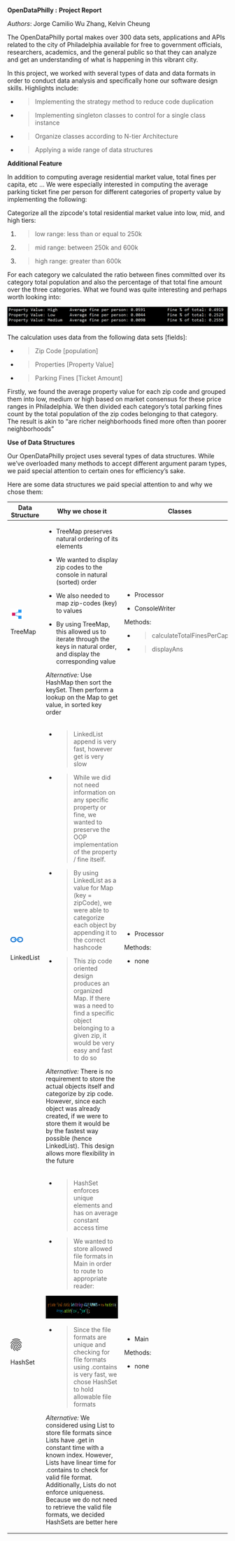 **OpenDataPhilly :** **Project Report**

*Authors*: Jorge Camilio Wu Zhang, Kelvin Cheung

The OpenDataPhilly portal makes over 300 data sets, applications and
APIs related to the city of Philadelphia available for free to
government officials, researchers, academics, and the general public so
that they can analyze and get an understanding of what is happening in
this vibrant city.

In this project, we worked with several types of data and data formats
in order to conduct data analysis and specifically hone our software
design skills. Highlights include:

  - > Implementing the strategy method to reduce code duplication

  - > Implementing singleton classes to control for a single class
    > instance

  - > Organize classes according to N-tier Architecture

  - > Applying a wide range of data structures

**Additional Feature**

In addition to computing average residential market value, total fines
per capita, etc … We were especially interested in computing the
<span class="underline">average parking ticket fine per person for
different categories of property value</span> by implementing the
following:

Categorize all the zipcode's total residential market value into low,
mid, and high tiers:

1.  > <span class="underline">low range</span>: less than or equal to
    > 250k

2.  > <span class="underline">mid range</span>: between 250k and 600k

3.  > <span class="underline">high range</span>: greater than 600k

For each category we calculated the ratio between fines committed over
its category total population and also the percentage of that total fine
amount over the three categories. What we found was quite interesting
and perhaps worth looking into:

![](imgs/avgfines.png)

The calculation uses data from the following data sets \[fields\]:

  - > Zip Code \[population\]

  - > Properties \[Property Value\]

  - > Parking Fines \[Ticket Amount\]

Firstly, we found the average property value for each zip code and
grouped them into low, medium or high based on market consensus for
these price ranges in Philadelphia. We then divided each category’s
total parking fines count by the total population of the zip codes
belonging to that category. The result is akin to “are richer
neighborhoods fined more often than poorer neighborhoods”

**Use of Data Structures**

Our OpenDataPhilly project uses several types of data structures. While
we’ve overloaded many methods to accept different argument param types,
we paid special attention to certain ones for efficiency’s sake.

Here are some data structures we paid special attention to and why we
chose them:

<table>
<thead>
<tr class="header">
<th><strong>Data Structure</strong></th>
<th><strong>Why we chose it</strong></th>
<th><strong>Classes</strong></th>
<th><strong>O(n)</strong></th>
</tr>
</thead>
<tbody>
<tr class="odd">
<td><p><img src="imgs/treemap.png" style="width:0.3in;height:0.3in" /></p>
<p>TreeMap</p></td>
<td><ul>
<li><p>TreeMap preserves natural ordering of its elements</p></li>
<li><p>We wanted to display zip codes to the console in natural (sorted) order</p></li>
<li><p>We also needed to map zip-codes (key) to values</p></li>
<li><p>By using TreeMap, this allowed us to iterate through the keys in natural order, and display the corresponding value</p></li>
</ul>
<p><em>Alternative:</em> Use HashMap then sort the keySet. Then perform a lookup on the Map to get value, in sorted key order</p></td>
<td><ul>
<li><p>Processor</p></li>
<li><p>ConsoleWriter</p></li>
</ul>
<p>Methods:</p>
<ul>
<li><blockquote>
<p>calculateTotalFinesPerCapita</p>
</blockquote></li>
<li><blockquote>
<p>displayAns</p>
</blockquote></li>
</ul></td>
<td><ul>
<li><p><span class="underline">get:</span> log(n)</p></li>
<li><p><span class="underline">put:</span> log(n)</p></li>
</ul></td>
</tr>
<tr class="even">
<td><p><img src="imgs/linkedlist.png" style="width:0.3in;height:0.3in" /></p>
<p>LinkedList</p></td>
<td><ul>
<li><blockquote>
<p>LinkedList append is very fast, however get is very slow</p>
</blockquote></li>
<li><blockquote>
<p>While we did not need information on any specific property or fine, we wanted to preserve the OOP implementation of the property / fine itself.</p>
</blockquote></li>
<li><blockquote>
<p>By using LinkedList as a value for Map (key = zipCode), we were able to categorize each object by appending it to the correct hashcode</p>
</blockquote></li>
<li><blockquote>
<p>This zip code oriented design produces an organized Map. If there was a need to find a specific object belonging to a given zip, it would be very easy and fast to do so</p>
</blockquote></li>
</ul>
<p><em>Alternative:</em> There is no requirement to store the actual objects itself and categorize by zip code. However, since each object was already created, if we were to store them it would be by the fastest way possible (hence LinkedList). This design allows more flexibility in the future</p></td>
<td><ul>
<li><p>Processor</p></li>
</ul>
<p>Methods:</p>
<ul>
<li><p>none</p></li>
</ul></td>
<td><ul>
<li><p><span class="underline">get:</span></p></li>
</ul>
<p>O(n)</p>
<ul>
<li><p><span class="underline">addt:</span> O(1)</p></li>
</ul></td>
</tr>
<tr class="odd">
<td><p><img src="imgs/hashset.png" style="width:0.3in;height:0.3in" /></p>
<p>HashSet</p></td>
<td><ul>
<li><blockquote>
<p>HashSet enforces unique elements and has on average constant access time</p>
</blockquote></li>
<li><blockquote>
<p>We wanted to store allowed file formats in Main in order to route to appropriate reader:</p>
</blockquote></li>
</ul>
<p><img src="imgs/example.png" style="width:4.42708in;height:0.54167in" /></p>
<ul>
<li><blockquote>
<p>Since the file formats are unique and checking for file formats using .contains is very fast, we chose HashSet to hold allowable file formats</p>
</blockquote></li>
</ul>
<p><em>Alternative:</em> We considered using List to store file formats since Lists have .get in constant time with a known index. However, Lists have linear time for .contains to check for valid file format. Additionally, Lists do not enforce uniqueness. Because we do not need to retrieve the valid file formats, we decided HashSets are better here</p></td>
<td><ul>
<li><p>Main</p></li>
</ul>
<p>Methods:</p>
<ul>
<li><p>none</p></li>
</ul></td>
<td><ul>
<li><p><span class="underline">add:</span> O(1))</p></li>
<li><p><span class="underline">contains:</span> O(1)</p></li>
</ul></td>
</tr>
</tbody>
</table>
